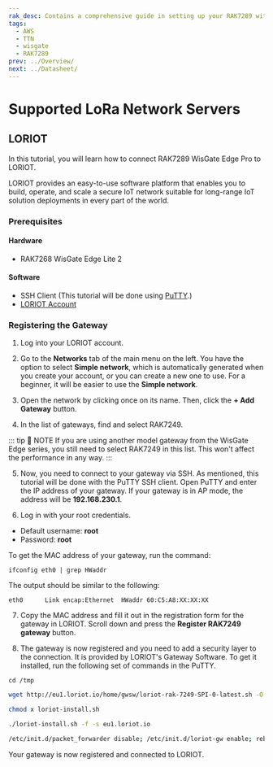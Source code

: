 ```yaml
---
rak_desc: Contains a comprehensive guide in setting up your RAK7289 with the supported LoRa network server. It includes instructions in connecting and configuring your LoRaWAN Gateway to LORIOT.
tags:
  - AWS
  - TTN
  - wisgate
  - RAK7289
prev: ../Overview/
next: ../Datasheet/
---
```


# Supported LoRa Network Servers

## LORIOT

In this tutorial, you will learn how to connect RAK7289 WisGate Edge Pro to LORIOT. 

LORIOT provides an easy-to-use software platform that enables you to build, operate, and scale a secure IoT network suitable for long-range IoT solution deployments in every part of the world.

### Prerequisites

#### Hardware

- RAK7268 WisGate Edge Lite 2

#### Software

- SSH Client (This tutorial will be done using [PuTTY](https://www.putty.org/).)
- [LORIOT Account](https://www.loriot.io/register.html)

### Registering the Gateway

1. Log into your LORIOT account.

<rk-img src="/assets/images/wisgate/rak7289/supported-lora-network-servers/loriot/1.homepage.png" width="100%" caption="LORIOT Homepage"/>

2. Go to the **Networks** tab of the main menu on the left. You have the option to select **Simple network**, which is automatically generated when you create your account, or you can create a new one to use. For a beginner, it will be easier to use the **Simple network**.

<rk-img src="/assets/images/wisgate/rak7289/supported-lora-network-servers/loriot/2.networks.png" width="100%" caption="Networks List"/>

3. Open the network by clicking once on its name. Then, click the **+ Add Gateway** button.

<rk-img src="/assets/images/wisgate/rak7289/supported-lora-network-servers/loriot/3.adding-gateway.png" width="100%" caption="Adding a gateway to the network"/>

4. In the list of gateways, find and select RAK7249.

::: tip 📝 NOTE
If you are using another model gateway from the WisGate Edge series, you still need to select RAK7249 in this list. This won't affect the performance in any way.
:::

<rk-img src="/assets/images/wisgate/rak7289/supported-lora-network-servers/loriot/4.selecting-rak7249.png" width="100%" caption="Selecting RAK7249"/>

5. Now, you need to connect to your gateway via SSH. As mentioned, this tutorial will be done with the PuTTY SSH client. Open PuTTY and enter the IP address of your gateway. If your gateway is in AP mode, the address will be **192.168.230.1**.

<rk-img src="/assets/images/wisgate/rak7289/supported-lora-network-servers/loriot/5.putty.png" width="60%" caption="PuTTY Configuration"/>

6. Log in with your root credentials.

  - Default username: **root**
  - Password: **root**

To get the MAC address of your gateway, run the command:

```shell
ifconfig eth0 | grep HWaddr
```

The output should be similar to the following:

```shell
eth0      Link encap:Ethernet  HWaddr 60:C5:A8:XX:XX:XX
```

<rk-img src="/assets/images/wisgate/rak7289/supported-lora-network-servers/loriot/6.mac-address.png" width="60%" caption="Getting the MAC address of the gateway"/>

7. Copy the MAC address and fill it out in the registration form for the gateway in LORIOT. Scroll down and press the **Register RAK7249 gateway** button.

<rk-img src="/assets/images/wisgate/rak7289/supported-lora-network-servers/loriot/7.filling-out.png" width="100%" caption="Filling out the MAC address"/>

8. The gateway is now registered and you need to add a security layer to the connection. It is provided by LORIOT's Gateway Software. To get it installed, run the following set of commands in the PuTTY.


```shell
cd /tmp
```

```bash
wget http://eu1.loriot.io/home/gwsw/loriot-rak-7249-SPI-0-latest.sh -O loriot-install.sh
```

```bash
chmod x loriot-install.sh
```

```bash
./loriot-install.sh -f -s eu1.loriot.io
```

```bash
/etc/init.d/packet_forwarder disable; /etc/init.d/loriot-gw enable; reboot now
```

<rk-img src="/assets/images/wisgate/rak7289/supported-lora-network-servers/loriot/8.installing.png" width="80%" caption="Installing LORIOT software"/>

Your gateway is now registered and connected to LORIOT.

<rk-img src="/assets/images/wisgate/rak7289/supported-lora-network-servers/loriot/9.successful-connection.png" width="100%" caption="Successful Connection"/>
